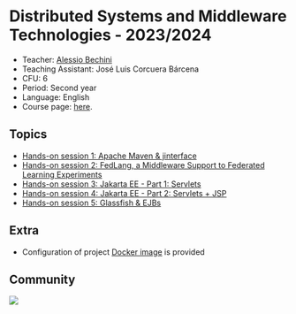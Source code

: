 # Distributed Systems and Middleware Technologies - 2023/2024

* Teacher: [Alessio Bechini](http://docenti.ing.unipi.it/a.bechini/BechiniHome.html)
* Teaching Assistant: José Luis Corcuera Bárcena
* CFU: 6
* Period: Second year
* Language: English
* Course page: [here](http://docenti.ing.unipi.it/a.bechini/distr/).


## Topics

- [Hands-on session 1: Apache Maven & jinterface](https://github.com/jlcorcuera/unipi-dsmt-2023-2024/tree/main/lab01)
- [Hands-on session 2: FedLang, a Middleware Support to Federated Learning Experiments](https://github.com/jlcorcuera/unipi-dsmt-2023-2024/tree/main/lab02)
- [Hands-on session 3: Jakarta EE - Part 1: Servlets](https://github.com/jlcorcuera/unipi-dsmt-2023-2024/tree/main/lab03)
- [Hands-on session 4: Jakarta EE - Part 2: Servlets + JSP](https://github.com/jlcorcuera/unipi-dsmt-2023-2024/tree/main/lab04)
- [Hands-on session 5: Glassfish & EJBs](https://github.com/jlcorcuera/unipi-dsmt-2023-2024/tree/main/lab05)

## Extra

- Configuration of project [Docker image](https://github.com/jlcorcuera/unipi-dsmt-2023-2024/tree/main/infraestructure) is provided

## Community

<a href="https://github.com/jlcorcuera/unipi-dsmt-2023-2024/graphs/contributors">
  <img src="https://contrib.rocks/image?repo=jlcorcuera/unipi-dsmt-2023-2024" />
</a>
